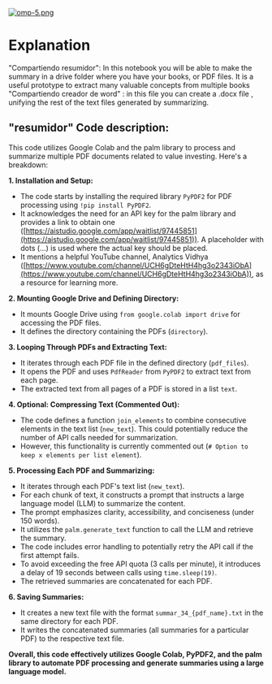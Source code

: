 [![omp-5.png](https://i.postimg.cc/90szPbH9/omp-5.png)](https://postimg.cc/V0BYmj6s)
# Explanation
"Compartiendo resumidor": In this notebook you will be able to make the summary in a drive folder where you have your books, or PDF files. It is a useful prototype to extract many valuable concepts from multiple books
"Compartiendo creador de word" : in this file you can create a .docx file , unifying the rest of the text files generated by summarizing.

## "resumidor" Code description:
This code utilizes Google Colab and the palm library to process and summarize multiple PDF documents related to value investing. Here's a breakdown:

**1. Installation and Setup:**

- The code starts by installing the required library `PyPDF2` for PDF processing using `!pip install PyPDF2`.
- It acknowledges the need for an API key for the palm library and provides a link to obtain one ([https://aistudio.google.com/app/waitlist/97445851](https://aistudio.google.com/app/waitlist/97445851)). A placeholder with dots (...) is used where the actual key should be placed.
- It mentions a helpful YouTube channel, Analytics Vidhya ([https://www.youtube.com/channel/UCH6gDteHtH4hg3o2343iObA](https://www.youtube.com/channel/UCH6gDteHtH4hg3o2343iObA)), as a resource for learning more.

**2. Mounting Google Drive and Defining Directory:**

- It mounts Google Drive using `from google.colab import drive` for accessing the PDF files.
- It defines the directory containing the PDFs (`directory`).

**3. Looping Through PDFs and Extracting Text:**

- It iterates through each PDF file in the defined directory (`pdf_files`).
- It opens the PDF and uses `PdfReader` from `PyPDF2` to extract text from each page.
- The extracted text from all pages of a PDF is stored in a list `text`.

**4. Optional: Compressing Text (Commented Out):**

- The code defines a function `join_elements` to combine consecutive elements in the text list (`new_text`). This could potentially reduce the number of API calls needed for summarization.
- However, this functionality is currently commented out (`# Option to keep x elements per list element`).

**5. Processing Each PDF and Summarizing:**

- It iterates through each PDF's text list (`new_text`).
- For each chunk of text, it constructs a prompt that instructs a large language model (LLM) to summarize the content. 
- The prompt emphasizes clarity, accessibility, and conciseness (under 150 words).
- It utilizes the `palm.generate_text` function to call the LLM and retrieve the summary.
- The code includes error handling to potentially retry the API call if the first attempt fails.
- To avoid exceeding the free API quota (3 calls per minute), it introduces a delay of 19 seconds between calls using `time.sleep(19)`.
- The retrieved summaries are concatenated for each PDF.

**6. Saving Summaries:**

- It creates a new text file with the format `summar_34_{pdf_name}.txt` in the same directory for each PDF.
- It writes the concatenated summaries (all summaries for a particular PDF) to the respective text file.

**Overall, this code effectively utilizes Google Colab, PyPDF2, and the palm library to automate PDF processing and generate summaries using a large language model.**
 
